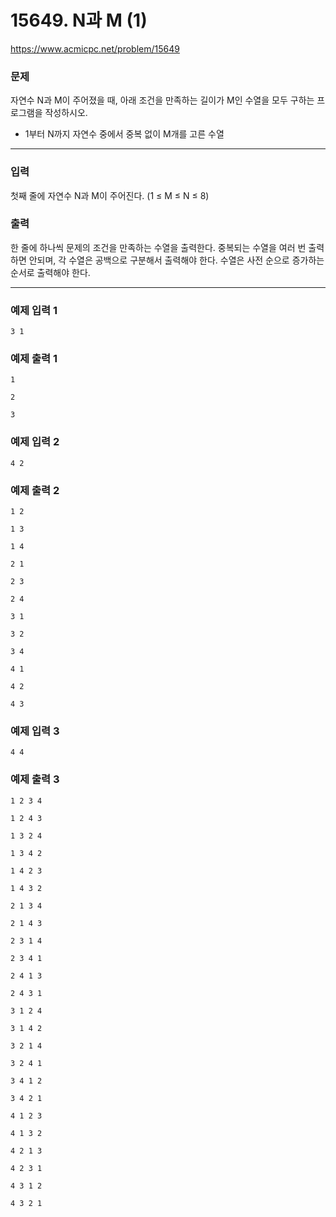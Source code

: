# 15649. N과 M (1)

https://www.acmicpc.net/problem/15649

### 문제
자연수 N과 M이 주어졌을 때, 아래 조건을 만족하는 길이가 M인 수열을 모두 구하는 프로그램을 작성하시오.

- 1부터 N까지 자연수 중에서 중복 없이 M개를 고른 수열

---

### 입력
첫째 줄에 자연수 N과 M이 주어진다. (1 ≤ M ≤ N ≤ 8)

### 출력
한 줄에 하나씩 문제의 조건을 만족하는 수열을 출력한다. 중복되는 수열을 여러 번 출력하면 안되며, 각 수열은 공백으로 구분해서 출력해야 한다.
수열은 사전 순으로 증가하는 순서로 출력해야 한다.

---

### 예제 입력 1
```
3 1
```

### 예제 출력 1
```
1

2

3
```

### 예제 입력 2
```
4 2
```

### 예제 출력 2
```
1 2

1 3

1 4

2 1

2 3

2 4

3 1

3 2

3 4

4 1

4 2

4 3
```

### 예제 입력 3
```
4 4
```

### 예제 출력 3
```
1 2 3 4

1 2 4 3

1 3 2 4

1 3 4 2

1 4 2 3

1 4 3 2

2 1 3 4

2 1 4 3

2 3 1 4

2 3 4 1

2 4 1 3

2 4 3 1

3 1 2 4

3 1 4 2

3 2 1 4

3 2 4 1

3 4 1 2

3 4 2 1

4 1 2 3

4 1 3 2

4 2 1 3

4 2 3 1

4 3 1 2

4 3 2 1
```
